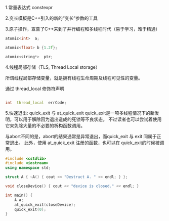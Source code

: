 
1.常量表达式  constexpr 

2.变长模板是C++引入的新的“变长”参数的工具

3.原子操作，宣告了C++来到了并行编程和多线程时代（易于学习，难于精通）

```C++
atomic<int>  a;

atomic<float> b {1.2f};

atomic<string*>  ptr;
```

4.线程局部存储（TLS,  Thread  Local  storage）

所谓线程局部存储变量，就是拥有线程生命周期及线程可见性的变量。

通过 thread_local 修饰符声明
```C++

int  thread_local  errCode;

```

5.快速退出: quick_exit 与  at_quick_exit
quick_exit是一项多线程情况下的新发明，可以用于解除因为退出造成的死锁等不良状态。
不过读者也可以尝试着使用它来免除大量的不必要的析构函数调用。

与abort不同的是，abort的结果通常是异常退出，而quick_exit 与 exit 同属于正常退出。
此外，使用 at_quick_exit 注册的函数，也可以在 quick_exit的时候被调用。
```C++
#include <cstdlib>
#include <iostream>
using namespace std;

struct A { ~A() { cout << "Destruct A. " << endl; } };

void closeDevice() { cout << "device is closed." << endl; }

int main() {
    A a;
    at_quick_exit(closeDevice);
    quick_exit(0);
}


```



